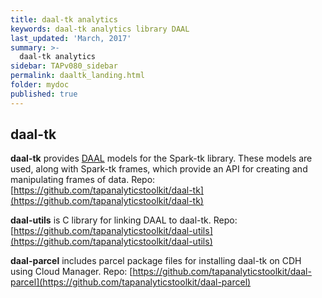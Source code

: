 ```yaml
---
title: daal-tk analytics
keywords: daal-tk analytics library DAAL
last_updated: 'March, 2017'
summary: >-
  daal-tk analytics
sidebar: TAPv080_sidebar
permalink: daaltk_landing.html
folder: mydoc
published: true
---
```


## daal-tk

**daal-tk** provides [DAAL](https://software.intel.com/en-us/blogs/daal) models for the Spark-tk library. These models are used, along with Spark-tk frames, which provide an API for creating and manipulating frames of data. Repo: [https://github.com/tapanalyticstoolkit/daal-tk](https://github.com/tapanalyticstoolkit/daal-tk)  
  
**daal-utils** is C library for linking DAAL to daal-tk. Repo: [https://github.com/tapanalyticstoolkit/daal-utils](https://github.com/tapanalyticstoolkit/daal-utils)  
  
**daal-parcel** includes parcel package files for installing daal-tk on CDH using Cloud Manager. Repo: [https://github.com/tapanalyticstoolkit/daal-parcel](https://github.com/tapanalyticstoolkit/daal-parcel)  
